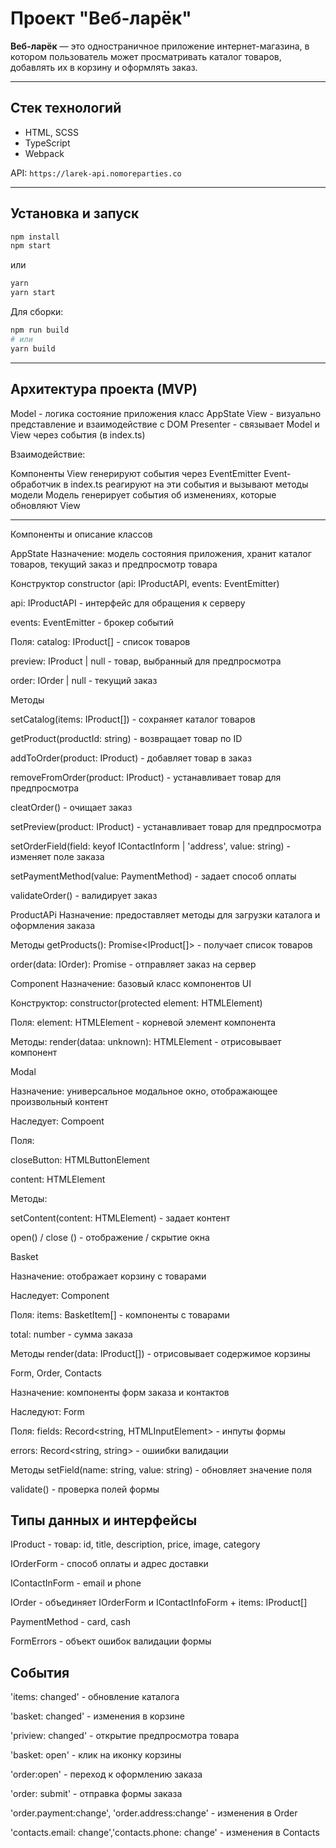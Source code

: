 # Проект "Веб-ларёк"

**Веб-ларёк** — это одностраничное приложение интернет-магазина, в котором пользователь может просматривать каталог товаров, добавлять их в корзину и оформлять заказ.

---

## Стек технологий

- HTML, SCSS
- TypeScript
- Webpack

API: `https://larek-api.nomoreparties.co`

---

## Установка и запуск

```bash
npm install
npm start
```

или

```bash
yarn
yarn start
```

Для сборки:

```bash
npm run build
# или
yarn build
```

---

## Архитектура проекта (MVP)

Model - логика состояние приложения класс AppState
View - визуально представление и взаимодействие с DOM
Presenter - связывает Model и View через события (в index.ts)

Взаимодействие:

Компоненты View генерируют события через EventEmitter
Event-обработчик в index.ts реагируют на эти события и вызывают методы модели
Модель генерирует события об изменениях, которые обновляют View

---

Компоненты и описание классов

AppState
Назначение: модель состояния приложения, хранит каталог товаров, текущий заказ и предпросмотр товара

Конструктор constructor (api: IProductAPI, events: EventEmitter)

api: IProductAPI - интерфейс для обращения к серверу

events: EventEmitter - брокер событий

Поля:
catalog: IProduct[] - список товаров

preview: IProduct | null - товар, выбранный для предпросмотра

order: IOrder | null - текущий заказ

Методы

setCatalog(items: IProduct[]) - сохраняет каталог товаров

getProduct(productId: string) - возвращает товар по ID

addToOrder(product: IProduct) - добавляет товар в заказ

removeFromOrder(product: IProduct) - устанавливает товар для предпросмотра

cleatOrder() - очищает заказ

setPreview(product: IProduct) - устанавливает товар для предпросмотра

setOrderField(field: keyof IContactInform | 'address', value: string) - изменяет поле заказа

setPaymentMethod(value: PaymentMethod) - задает способ оплаты

validateOrder() - валидирует заказ

ProductAPi
Назначение: предоставляет методы для загрузки каталога и оформления заказа

Методы
getProducts(): Promise<IProduct[]> - получает список товаров

order(data: IOrder): Promise<void> - отправляет заказ на сервер

Component
Назначение: базовый класс компонентов UI

Конструктор: constructor(protected element: HTMLElement)

Поля: element: HTMLElement - корневой элемент компонента

Методы: render(dataa: unknown): HTMLElement - отрисовывает компонент

Modal

Назначение: универсальное модальное окно, отображающее произвольный контент

Наследует: Compoent

Поля:

closeButton: HTMLButtonElement

content: HTMLElement

Методы:

setContent(content: HTMLElement) - задает контент

open() / close () - отображение / скрытие окна

Basket

Назначение: отображает корзину с товарами

Наследует: Component

Поля: items: BasketItem[] - компоненты с товарами

total: number - сумма заказа

Методы
render(data: IProduct[]) - отрисовывает содержимое корзины

Form, Order, Contacts

Назначение: компоненты форм заказа и контактов

Наследуют: Form

Поля:
fields: Record<string, HTMLInputElement> - инпуты формы

errors: Record<string, string> - ошиибки валидации

Методы
setField(name: string, value: string) - обновляет значение поля

validate() - проверка полей формы

## Типы данных и интерфейсы

IProduct - товар: id, title, description, price, image, category

IOrderForm - способ оплаты и адрес доставки

IContactInForm - email и phone

IOrder - объединяет IOrderForm и IContactInfoForm + items: IProduct[]

PaymentMethod - card, cash

FormErrors - объект ошибок валидации формы

## События

'items: changed' - обновление каталога

'basket: changed' - изменения в корзине

'priview: changed' - открытие предпросмотра товара

'basket: open' - клик на иконку корзины

'order:open' - переход к оформлению заказа

'order: submit' - отправка формы заказа

'order.payment:change', 'order.address:change' - изменения в Order

'contacts.email: change','contacts.phone: change' - изменения в Contacts
